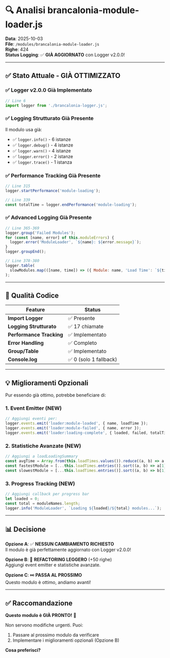 # 🔍 Analisi brancalonia-module-loader.js

**Data**: 2025-10-03  
**File**: `/modules/brancalonia-module-loader.js`  
**Righe**: 424  
**Status Logging**: ✅ **GIÀ AGGIORNATO** con Logger v2.0.0!

---

## ✅ Stato Attuale - GIÀ OTTIMIZZATO

### ✅ Logger v2.0.0 Già Implementato

```javascript
// Line 6
import logger from './brancalonia-logger.js';
```

### ✅ Logging Strutturato Già Presente

Il modulo usa già:
- ✅ `logger.info()` - 6 istanze
- ✅ `logger.debug()` - 4 istanze
- ✅ `logger.warn()` - 4 istanze
- ✅ `logger.error()` - 2 istanze
- ✅ `logger.trace()` - 1 istanza

### ✅ Performance Tracking Già Presente

```javascript
// Line 315
logger.startPerformance('module-loading');

// Line 339
const totalTime = logger.endPerformance('module-loading');
```

### ✅ Advanced Logging Già Presente

```javascript
// Line 365-369
logger.group('Failed Modules');
for (const [name, error] of this.moduleErrors) {
  logger.error('ModuleLoader', `${name}: ${error.message}`);
}
logger.groupEnd();

// Line 378-380
logger.table(
  slowModules.map(([name, time]) => ({ Module: name, 'Load Time': `${time.toFixed(2)}ms` }))
);
```

---

## 🎯 Qualità Codice

| Feature | Status |
|---------|--------|
| **Import Logger** | ✅ Presente |
| **Logging Strutturato** | ✅ 17 chiamate |
| **Performance Tracking** | ✅ Implementato |
| **Error Handling** | ✅ Completo |
| **Group/Table** | ✅ Implementato |
| **Console.log** | ✅ 0 (solo 1 fallback) |

---

## 💡 Miglioramenti Opzionali

Pur essendo già ottimo, potrebbe beneficiare di:

### 1. Event Emitter (NEW)
```javascript
// Aggiungi eventi per:
logger.events.emit('loader:module-loaded', { name, loadTime });
logger.events.emit('loader:module-failed', { name, error });
logger.events.emit('loader:loading-complete', { loaded, failed, totalTime });
```

### 2. Statistiche Avanzate (NEW)
```javascript
// Aggiungi a loadLoadingSummary
const avgTime = Array.from(this.loadTimes.values()).reduce((a, b) => a + b, 0) / this.loadTimes.size;
const fastestModule = [...this.loadTimes.entries()].sort((a, b) => a[1] - b[1])[0];
const slowestModule = [...this.loadTimes.entries()].sort((a, b) => b[1] - a[1])[0];
```

### 3. Progress Tracking (NEW)
```javascript
// Aggiungi callback per progress bar
let loaded = 0;
const total = moduleNames.length;
logger.info('ModuleLoader', `Loading ${loaded}/${total} modules...`);
```

---

## 📊 Decisione

**Opzione A**: ✅ **NESSUN CAMBIAMENTO RICHIESTO**  
Il modulo è già perfettamente aggiornato con Logger v2.0.0!

**Opzione B**: 🔄 **REFACTORING LEGGERO** (+50 righe)  
Aggiungi event emitter e statistiche avanzate.

**Opzione C**: ⏭️ **PASSA AL PROSSIMO**  
Questo modulo è ottimo, andiamo avanti!

---

## ✅ Raccomandazione

**Questo modulo è GIÀ PRONTO!** 🎉

Non servono modifiche urgenti. Puoi:
1. Passare al prossimo modulo da verificare
2. Implementare i miglioramenti opzionali (Opzione B)

**Cosa preferisci?**


